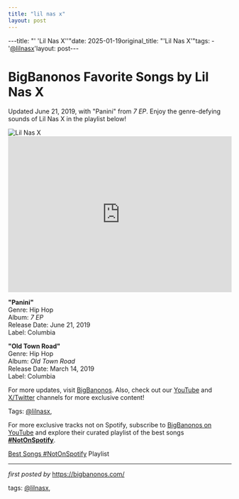 ```yaml
---
title: "lil nas x"
layout: post
---
```

---title: "' 'Lil Nas X''"date: 2025-01-19original_title: "'Lil Nas X'"tags:  - '[@lilnasx](/tags/lilnasx/)'layout: post---<!-- Title of the Post --><h1 >BigBanonos Favorite Songs by Lil Nas X</h1> <!-- Introductory Text --><p >Updated June 21, 2019, with "Panini" from <em>7 EP</em>. Enjoy the genre-defying sounds of Lil Nas X in the playlist below!</p> <!-- Featured Image --><div > <img src="https://i.scdn.co/image/ab67616d00001e02c4f02424746f626740a108d2" alt="Lil Nas X" /></div> <!-- Spotify Embed --><div > <iframe src="https://open.spotify.com/embed/playlist/5Jay5xaRsa2eQro9Skh2s6?utm_source=generator" width="100%" height="352" frameborder="0" allowfullscreen="" allow="autoplay; clipboard-write; encrypted-media; fullscreen; picture-in-picture" loading="lazy"></iframe></div> <!-- Song Information --><div > <p><strong>"Panini"</strong><br> Genre: Hip Hop<br> Album: <em>7 EP</em><br> Release Date: June 21, 2019<br> Label: Columbia</p> <p><strong>"Old Town Road"</strong><br> Genre: Hip Hop<br> Album: <em>Old Town Road</em><br> Release Date: March 14, 2019<br> Label: Columbia</p></div> <!-- Footer Links --><div > <p>For more updates, visit <a href="https://bigbanonos.com/" target="_blank">BigBanonos</a>. Also, check out our <a href="https://www.youtube.com/[@BigBanonos](/tags/BigBanonos/)" target="_blank">YouTube</a> and <a href="https://x.com/bigbanonos" target="_blank">X/Twitter</a> channels for more exclusive content!</p></div> <!-- Tags --><p >Tags: [@lilnasx](/tags/lilnasx/),</p><!--Subscribe and Playlist Links--><div>    <p>For more exclusive tracks not on Spotify, subscribe to <a href="https://www.youtube.com/[@BigBanonos](/tags/BigBanonos/)" target="_blank">BigBanonos on YouTube</a> and explore their curated playlist of the best songs <strong>[#NotOnSpotify](/tags/NotOnSpotify/)</strong>.</p>    <p><a href="https://www.youtube.com/playlist?list=PLtuNtuTatqI0kFahUCbtbfenC_ET5O_tr" target="_blank">Best Songs [#NotOnSpotify](/tags/NotOnSpotify/) Playlist<br /></a></p></div><hr /><p><em>first posted by</em> <a href="https://bigbanonos.com/" rel="noopener" target="_new">https://bigbanonos.com/</a></p><p>tags: [@lilnasx](/tags/lilnasx/),</p>